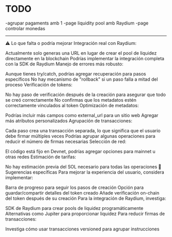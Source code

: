 # TODO
-agrupar pagaments amb 1
-page liquidity pool amb Raydium
-page controlar monedas

-----------------------------------------------------

⚠️ Lo que falta o podría mejorar
Integración real con Raydium:

Actualmente solo generas una URL en lugar de crear el pool de liquidez directamente en la blockchain
Podrías implementar la integración completa con la SDK de Raydium
Manejo de errores más robusto:

Aunque tienes try/catch, podrías agregar recuperación para pasos específicos
No hay mecanismo de "rollback" si un paso falla a mitad del proceso
Verificación de tokens:

No hay paso de verificación después de la creación para asegurar que todo se creó correctamente
No confirmas que los metadatos estén correctamente vinculados al token
Optimización de metadatos:

Podrías incluir más campos como external_url para un sitio web
Agregar más atributos personalizados
Agrupación de transacciones:

Cada paso crea una transacción separada, lo que significa que el usuario debe firmar múltiples veces
Podrías agrupar algunas operaciones para reducir el número de firmas necesarias
Selección de red:

El código está fijo en Devnet, podrías agregar opciones para mainnet u otras redes
Estimación de tarifas:

No hay estimación previa del SOL necesario para todas las operaciones
🔧 Sugerencias específicas
Para mejorar la experiencia del usuario, considera implementar:

Barra de progreso para seguir los pasos de creación
Opción para guardar/compartir detalles del token creado
Añade verificación on-chain del token después de su creación
Para la integración de Raydium, investiga:

SDK de Raydium para crear pools de liquidez programáticamente
Alternativas como Jupiter para proporcionar liquidez
Para reducir firmas de transacciones:

Investiga cómo usar transacciones versioned para agrupar instrucciones